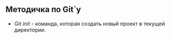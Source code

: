 ## Методичка по Git`y ##

* *Git init* - команда, которая создать новый проект в текущей директории. 